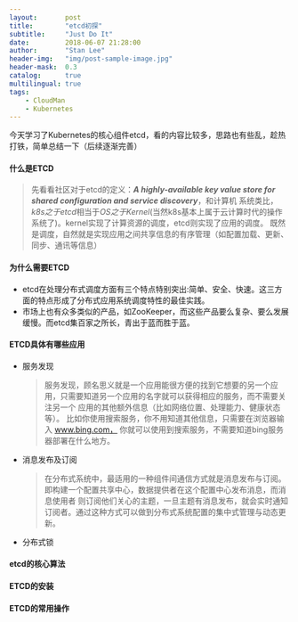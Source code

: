 ```yaml
---
layout:       post
title:        "etcd初探"
subtitle:     "Just Do It"
date:         2018-06-07 21:28:00
author:       "Stan Lee"
header-img:   "img/post-sample-image.jpg"
header-mask:  0.3
catalog:      true
multilingual: true
tags:
    - CloudMan
    - Kubernetes
---
```


今天学习了Kubernetes的核心组件etcd，看的内容比较多，思路也有些乱，趁热打铁，简单总结一下（后续逐渐完善）
#### 什么是ETCD
>先看看社区对于etcd的定义：***A highly-available key value store for shared configuration and service discovery***，和计算机
系统类比，*k8s之于etcd*相当于*OS之于Kernel*(当然k8s基本上属于云计算时代的操作系统了)。kernel实现了计算资源的调度，etcd则实现了应用的调度。
既然是调度，自然就是实现应用之间共享信息的有序管理（如配置加载、更新、同步、通讯等信息）
  

#### 为什么需要ETCD
- etcd在处理分布式调度方面有三个特点特别突出:简单、安全、快速。这三方面的特点形成了分布式应用系统调度特性的最佳实践。
- 市场上也有众多类似的产品，如ZooKeeper，而这些产品要么复杂、要么发展缓慢。而etcd集百家之所长，青出于蓝而胜于蓝。

#### ETCD具体有哪些应用
- 服务发现
  > 服务发现，顾名思义就是一个应用能很方便的找到它想要的另一个应用，只需要知道另一个应用的名字就可以获得相应的服务，而不需要关注另一个
  应用的其他额外信息（比如网络位置、处理能力、健康状态等）。 比如你使用搜索服务，你不用知道其他信息，只需要在浏览器输入 www.bing.com，
  你就可以使用到搜索服务，不需要知道bing服务器部署在什么地方。
- 消息发布及订阅
  > 在分布式系统中，最适用的一种组件间通信方式就是消息发布与订阅。即构建一个配置共享中心，数据提供者在这个配置中心发布消息，而消息使用者
  则订阅他们关心的主题，一旦主题有消息发布，就会实时通知订阅者。通过这种方式可以做到分布式系统配置的集中式管理与动态更新。 
- 分布式锁

#### etcd的核心算法
 
#### ETCD的安装


#### ETCD的常用操作

